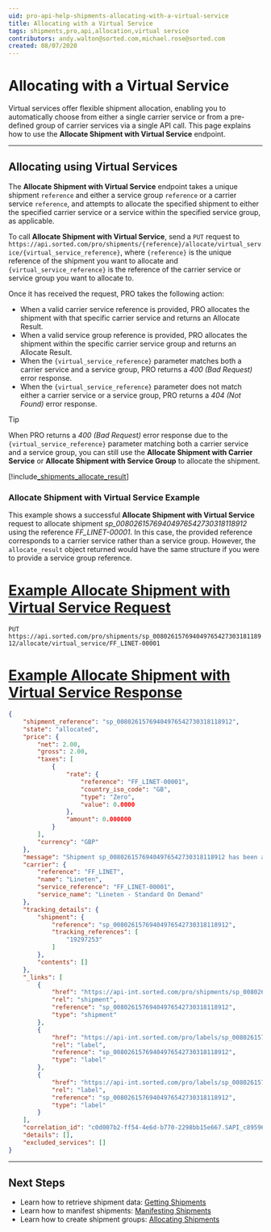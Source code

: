```yaml
---
uid: pro-api-help-shipments-allocating-with-a-virtual-service
title: Allocating with a Virtual Service
tags: shipments,pro,api,allocation,virtual service
contributors: andy.walton@sorted.com,michael.rose@sorted.com
created: 08/07/2020
---
```

# Allocating with a Virtual Service

Virtual services offer flexible shipment allocation, enabling you to automatically choose from either a single carrier service or from a pre-defined group of carrier services via a single API call. This page explains how to use the **Allocate Shipment with Virtual Service** endpoint.

---

## Allocating using Virtual Services

The **Allocate Shipment with Virtual Service** endpoint takes a unique shipment `reference` and either a service group `reference` or a carrier service `reference`, and attempts to allocate the specified shipment to either the specified carrier service or a service within the specified service group, as applicable.

To call **Allocate Shipment with Virtual Service**, send a `PUT` request to `https://api.sorted.com/pro/shipments/{reference}/allocate/virtual_service/{virtual_service_reference}`, where `{reference}` is the unique reference of the shipment you want to allocate and `{virtual_service_reference}` is the reference of the  carrier service or service group you want to allocate to.

Once it has received the request, PRO takes the following action:

* When a valid carrier service reference is provided, PRO allocates the shipment with that specific carrier service and returns an Allocate Result.
* When a valid service group reference is provided, PRO allocates the shipment within the specific carrier service group and returns an Allocate Result.
* When the `{virtual_service_reference}` parameter matches both a carrier service and a service group, PRO returns a _400 (Bad Request)_ error response.
* When the `{virtual_service_reference}` parameter does not match either a carrier service or a service group, PRO returns a _404 (Not Found)_ error response.

> [!TIP]
> When PRO returns a _400 (Bad Request)_ error response due to the `{virtual_service_reference}` parameter matching both a carrier service and a service group, you can still use the **Allocate Shipment with Carrier Service** or **Allocate Shipment with Service Group** to allocate the shipment.

[!include[_shipments_allocate_result](../includes/_shipments_allocate_result.md)]

### Allocate Shipment with Virtual Service Example

This example shows a successful **Allocate Shipment with Virtual Service** request to allocate shipment _sp_00802615769404976542730318118912_ using the reference _FF_LINET-00001_. In this case, the provided reference corresponds to a carrier service rather than a service group. However, the `allocate_result` object returned would have the same structure if you were to provide a service group reference. 

# [Example Allocate Shipment with Virtual Service Request](#tab/example-allocate-shipment-with-virtual-service-request)

`PUT https://api.sorted.com/pro/shipments/sp_00802615769404976542730318118912/allocate/virtual_service/FF_LINET-00001`

# [Example Allocate Shipment with Virtual Service Response](#tab/example-allocate-shipment-with-virtual-service-response)

```json
{
    "shipment_reference": "sp_00802615769404976542730318118912",
    "state": "allocated",
    "price": {
        "net": 2.00,
        "gross": 2.00,
        "taxes": [
            {
                "rate": {
                    "reference": "FF_LINET-00001",
                    "country_iso_code": "GB",
                    "type": "Zero",
                    "value": 0.0000
                },
                "amount": 0.000000
            }
        ],
        "currency": "GBP"
    },
    "message": "Shipment sp_00802615769404976542730318118912 has been allocated successfully",
    "carrier": {
        "reference": "FF_LINET",
        "name": "Lineten",
        "service_reference": "FF_LINET-00001",
        "service_name": "Lineten - Standard On Demand"
    },
    "tracking_details": {
        "shipment": {
            "reference": "sp_00802615769404976542730318118912",
            "tracking_references": [
                "19297253"
            ]
        },
        "contents": []
    },
    "_links": [
        {
            "href": "https://api-int.sorted.com/pro/shipments/sp_00802615769404976542730318118912",
            "rel": "shipment",
            "reference": "sp_00802615769404976542730318118912",
            "type": "shipment"
        },
        {
            "href": "https://api-int.sorted.com/pro/labels/sp_00802615769404976542730318118912/pdf",
            "rel": "label",
            "reference": "sp_00802615769404976542730318118912",
            "type": "label"
        },
        {
            "href": "https://api-int.sorted.com/pro/labels/sp_00802615769404976542730318118912/zpl",
            "rel": "label",
            "reference": "sp_00802615769404976542730318118912",
            "type": "label"
        }
    ],
    "correlation_id": "c0d007b2-ff54-4e6d-b770-2298bb15e667.SAPI_c895965a-b123-4b6e-88c3-b5fe71304303",
    "details": [],
    "excluded_services": []
}
```
---

## Next Steps

* Learn how to retrieve shipment data: [Getting Shipments](/pro/api/shipments/getting_shipments.html)
* Learn how to manifest shipments: [Manifesting Shipments](/pro/api/shipments/manifesting_shipments.html)
* Learn how to create shipment groups: [Allocating Shipments](/pro/api/shipments/allocating_shipments.html)